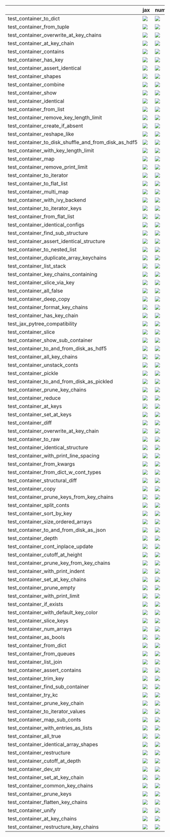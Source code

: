 |                                                      | jax                                                                                                                                                                                | numpy                                                                                                                                                                              | tensorflow                                                                                                                                                                         | torch                                                                                                                                                                              |
|:-----------------------------------------------------|:-----------------------------------------------------------------------------------------------------------------------------------------------------------------------------------|:-----------------------------------------------------------------------------------------------------------------------------------------------------------------------------------|:-----------------------------------------------------------------------------------------------------------------------------------------------------------------------------------|:-----------------------------------------------------------------------------------------------------------------------------------------------------------------------------------|
| test_container_to_dict                               | <a href="https://github.com/unifyai/ivy/actions/runs/3850159558/jobs/6559979287" rel="noopener noreferrer" target="_blank"><img src=https://img.shields.io/badge/-failure-red></a> | <a href="https://github.com/unifyai/ivy/actions/runs/3862122241/jobs/6583512706" rel="noopener noreferrer" target="_blank"><img src=https://img.shields.io/badge/-failure-red></a> | <a href="https://github.com/unifyai/ivy/actions/runs/3841397048/jobs/6541566259" rel="noopener noreferrer" target="_blank"><img src=https://img.shields.io/badge/-failure-red></a> | <a href="https://github.com/unifyai/ivy/actions/runs/3866860748/jobs/6591258470" rel="noopener noreferrer" target="_blank"><img src=https://img.shields.io/badge/-failure-red></a> |
| test_container_from_tuple                            | <a href="https://github.com/unifyai/ivy/actions/runs/3867322904/jobs/6592019053" rel="noopener noreferrer" target="_blank"><img src=https://img.shields.io/badge/-failure-red></a> | <a href="https://github.com/unifyai/ivy/actions/runs/3857953993/jobs/6575928385" rel="noopener noreferrer" target="_blank"><img src=https://img.shields.io/badge/-failure-red></a> | <a href="https://github.com/unifyai/ivy/actions/runs/3869469614/jobs/6595584023" rel="noopener noreferrer" target="_blank"><img src=https://img.shields.io/badge/-failure-red></a> | <a href="https://github.com/unifyai/ivy/actions/runs/3863598305/jobs/6585880749" rel="noopener noreferrer" target="_blank"><img src=https://img.shields.io/badge/-failure-red></a> |
| test_container_overwrite_at_key_chains               | <a href="https://github.com/unifyai/ivy/actions/runs/3867105633/jobs/6591674607" rel="noopener noreferrer" target="_blank"><img src=https://img.shields.io/badge/-failure-red></a> | <a href="https://github.com/unifyai/ivy/actions/runs/3820998689/jobs/6499729750" rel="noopener noreferrer" target="_blank"><img src=https://img.shields.io/badge/-failure-red></a> | <a href="https://github.com/unifyai/ivy/actions/runs/3854172975/jobs/6567877439" rel="noopener noreferrer" target="_blank"><img src=https://img.shields.io/badge/-failure-red></a> | <a href="https://github.com/unifyai/ivy/actions/runs/3861879866/jobs/6583107975" rel="noopener noreferrer" target="_blank"><img src=https://img.shields.io/badge/-failure-red></a> |
| test_container_at_key_chain                          | <a href="https://github.com/unifyai/ivy/actions/runs/3847180099/jobs/6553327199" rel="noopener noreferrer" target="_blank"><img src=https://img.shields.io/badge/-failure-red></a> | <a href="https://github.com/unifyai/ivy/actions/runs/3863390504/jobs/6585552223" rel="noopener noreferrer" target="_blank"><img src=https://img.shields.io/badge/-failure-red></a> | <a href="https://github.com/unifyai/ivy/actions/runs/3738429884/jobs/6531641652" rel="noopener noreferrer" target="_blank"><img src=https://img.shields.io/badge/-failure-red></a> | <a href="https://github.com/unifyai/ivy/actions/runs/3862545082/jobs/6584180124" rel="noopener noreferrer" target="_blank"><img src=https://img.shields.io/badge/-failure-red></a> |
| test_container_contains                              | <a href="https://github.com/unifyai/ivy/actions/runs/3869255905/jobs/6595236716" rel="noopener noreferrer" target="_blank"><img src=https://img.shields.io/badge/-failure-red></a> | <a href="https://github.com/unifyai/ivy/actions/runs/3861479408/jobs/6582478976" rel="noopener noreferrer" target="_blank"><img src=https://img.shields.io/badge/-failure-red></a> | <a href="https://github.com/unifyai/ivy/actions/runs/3869469614/jobs/6595584023" rel="noopener noreferrer" target="_blank"><img src=https://img.shields.io/badge/-failure-red></a> | <a href="https://github.com/unifyai/ivy/actions/runs/3865446773/jobs/6588952155" rel="noopener noreferrer" target="_blank"><img src=https://img.shields.io/badge/-failure-red></a> |
| test_container_has_key                               | <a href="https://github.com/unifyai/ivy/actions/runs/3853496544/jobs/6566531688" rel="noopener noreferrer" target="_blank"><img src=https://img.shields.io/badge/-failure-red></a> | <a href="https://github.com/unifyai/ivy/actions/runs/3859905453/jobs/6579853269" rel="noopener noreferrer" target="_blank"><img src=https://img.shields.io/badge/-failure-red></a> | <a href="https://github.com/unifyai/ivy/actions/runs/3864004355/jobs/6586538880" rel="noopener noreferrer" target="_blank"><img src=https://img.shields.io/badge/-failure-red></a> | <a href="https://github.com/unifyai/ivy/actions/runs/3864918268/jobs/6588069323" rel="noopener noreferrer" target="_blank"><img src=https://img.shields.io/badge/-failure-red></a> |
| test_container_assert_identical                      | <a href="https://github.com/unifyai/ivy/actions/runs/3868837107/jobs/6594550018" rel="noopener noreferrer" target="_blank"><img src=https://img.shields.io/badge/-failure-red></a> | <a href="https://github.com/unifyai/ivy/actions/runs/3845107921/jobs/6548864974" rel="noopener noreferrer" target="_blank"><img src=https://img.shields.io/badge/-failure-red></a> | <a href="https://github.com/unifyai/ivy/actions/runs/3868418545/jobs/6593842451" rel="noopener noreferrer" target="_blank"><img src=https://img.shields.io/badge/-failure-red></a> | <a href="https://github.com/unifyai/ivy/actions/runs/3858660206/jobs/6577425783" rel="noopener noreferrer" target="_blank"><img src=https://img.shields.io/badge/-failure-red></a> |
| test_container_shapes                                | <a href="https://github.com/unifyai/ivy/actions/runs/3864404459/jobs/6587161901" rel="noopener noreferrer" target="_blank"><img src=https://img.shields.io/badge/-failure-red></a> | <a href="https://github.com/unifyai/ivy/actions/runs/3854883674/jobs/6569345952" rel="noopener noreferrer" target="_blank"><img src=https://img.shields.io/badge/-failure-red></a> | <a href="https://github.com/unifyai/ivy/actions/runs/3866035095/jobs/6589898160" rel="noopener noreferrer" target="_blank"><img src=https://img.shields.io/badge/-failure-red></a> | <a href="https://github.com/unifyai/ivy/actions/runs/3866860748/jobs/6591258470" rel="noopener noreferrer" target="_blank"><img src=https://img.shields.io/badge/-failure-red></a> |
| test_container_combine                               | <a href="https://github.com/unifyai/ivy/actions/runs/3845107921/jobs/6548864974" rel="noopener noreferrer" target="_blank"><img src=https://img.shields.io/badge/-failure-red></a> | <a href="https://github.com/unifyai/ivy/actions/runs/3848991777/jobs/6557444348" rel="noopener noreferrer" target="_blank"><img src=https://img.shields.io/badge/-failure-red></a> | <a href="https://github.com/unifyai/ivy/actions/runs/3864004355/jobs/6586538880" rel="noopener noreferrer" target="_blank"><img src=https://img.shields.io/badge/-failure-red></a> | <a href="https://github.com/unifyai/ivy/actions/runs/3869047817/jobs/6594898515" rel="noopener noreferrer" target="_blank"><img src=https://img.shields.io/badge/-failure-red></a> |
| test_container_show                                  | <a href="https://github.com/unifyai/ivy/actions/runs/3853822550/jobs/6567175369" rel="noopener noreferrer" target="_blank"><img src=https://img.shields.io/badge/-failure-red></a> | <a href="https://github.com/unifyai/ivy/actions/runs/3820768879/jobs/6499315365" rel="noopener noreferrer" target="_blank"><img src=https://img.shields.io/badge/-failure-red></a> | <a href="https://github.com/unifyai/ivy/actions/runs/3865645115/jobs/6589263853" rel="noopener noreferrer" target="_blank"><img src=https://img.shields.io/badge/-failure-red></a> | <a href="https://github.com/unifyai/ivy/actions/runs/3853822550/jobs/6567175369" rel="noopener noreferrer" target="_blank"><img src=https://img.shields.io/badge/-failure-red></a> |
| test_container_identical                             | <a href="https://github.com/unifyai/ivy/actions/runs/3868627622/jobs/6594194334" rel="noopener noreferrer" target="_blank"><img src=https://img.shields.io/badge/-failure-red></a> | <a href="https://github.com/unifyai/ivy/actions/runs/3862754610/jobs/6584516844" rel="noopener noreferrer" target="_blank"><img src=https://img.shields.io/badge/-failure-red></a> | <a href="https://github.com/unifyai/ivy/actions/runs/3845930163/jobs/6550649794" rel="noopener noreferrer" target="_blank"><img src=https://img.shields.io/badge/-failure-red></a> | <a href="https://github.com/unifyai/ivy/actions/runs/3867322904/jobs/6592019053" rel="noopener noreferrer" target="_blank"><img src=https://img.shields.io/badge/-failure-red></a> |
| test_container_from_list                             | <a href="https://github.com/unifyai/ivy/actions/runs/3858313049/jobs/6576691039" rel="noopener noreferrer" target="_blank"><img src=https://img.shields.io/badge/-failure-red></a> | <a href="https://github.com/unifyai/ivy/actions/runs/3862339500/jobs/6583847450" rel="noopener noreferrer" target="_blank"><img src=https://img.shields.io/badge/-failure-red></a> | <a href="https://github.com/unifyai/ivy/actions/runs/3865446773/jobs/6588952155" rel="noopener noreferrer" target="_blank"><img src=https://img.shields.io/badge/-failure-red></a> | <a href="https://github.com/unifyai/ivy/actions/runs/3863176193/jobs/6585200128" rel="noopener noreferrer" target="_blank"><img src=https://img.shields.io/badge/-failure-red></a> |
| test_container_remove_key_length_limit               | <a href="https://github.com/unifyai/ivy/actions/runs/3869469614/jobs/6595584023" rel="noopener noreferrer" target="_blank"><img src=https://img.shields.io/badge/-failure-red></a> | <a href="https://github.com/unifyai/ivy/actions/runs/3865845421/jobs/6589592684" rel="noopener noreferrer" target="_blank"><img src=https://img.shields.io/badge/-failure-red></a> | <a href="https://github.com/unifyai/ivy/actions/runs/3866035095/jobs/6589898160" rel="noopener noreferrer" target="_blank"><img src=https://img.shields.io/badge/-failure-red></a> | <a href="https://github.com/unifyai/ivy/actions/runs/3866035095/jobs/6589898160" rel="noopener noreferrer" target="_blank"><img src=https://img.shields.io/badge/-failure-red></a> |
| test_container_create_if_absent                      | <a href="https://github.com/unifyai/ivy/actions/runs/3815634603/jobs/6490751258" rel="noopener noreferrer" target="_blank"><img src=https://img.shields.io/badge/-failure-red></a> | <a href="https://github.com/unifyai/ivy/actions/runs/3868418545/jobs/6593842451" rel="noopener noreferrer" target="_blank"><img src=https://img.shields.io/badge/-failure-red></a> | <a href="https://github.com/unifyai/ivy/actions/runs/3864918268/jobs/6588069323" rel="noopener noreferrer" target="_blank"><img src=https://img.shields.io/badge/-failure-red></a> | <a href="https://github.com/unifyai/ivy/actions/runs/3861479408/jobs/6582478976" rel="noopener noreferrer" target="_blank"><img src=https://img.shields.io/badge/-failure-red></a> |
| test_container_reshape_like                          | <a href="https://github.com/unifyai/ivy/actions/runs/3864004355/jobs/6586538880" rel="noopener noreferrer" target="_blank"><img src=https://img.shields.io/badge/-failure-red></a> | <a href="https://github.com/unifyai/ivy/actions/runs/3866860748/jobs/6591258470" rel="noopener noreferrer" target="_blank"><img src=https://img.shields.io/badge/-failure-red></a> | <a href="https://github.com/unifyai/ivy/actions/runs/3853496544/jobs/6566531688" rel="noopener noreferrer" target="_blank"><img src=https://img.shields.io/badge/-failure-red></a> | <a href="https://github.com/unifyai/ivy/actions/runs/3836056047/jobs/6529829084" rel="noopener noreferrer" target="_blank"><img src=https://img.shields.io/badge/-failure-red></a> |
| test_container_to_disk_shuffle_and_from_disk_as_hdf5 | <a href="https://github.com/unifyai/ivy/actions/runs/3868418545/jobs/6593842451" rel="noopener noreferrer" target="_blank"><img src=https://img.shields.io/badge/-failure-red></a> | <a href="https://github.com/unifyai/ivy/actions/runs/3854172975/jobs/6567877439" rel="noopener noreferrer" target="_blank"><img src=https://img.shields.io/badge/-failure-red></a> | <a href="https://github.com/unifyai/ivy/actions/runs/3863176193/jobs/6585200128" rel="noopener noreferrer" target="_blank"><img src=https://img.shields.io/badge/-failure-red></a> | <a href="https://github.com/unifyai/ivy/actions/runs/3864004355/jobs/6586538880" rel="noopener noreferrer" target="_blank"><img src=https://img.shields.io/badge/-failure-red></a> |
| test_container_with_key_length_limit                 | <a href="https://github.com/unifyai/ivy/actions/runs/3860679813/jobs/6581159560" rel="noopener noreferrer" target="_blank"><img src=https://img.shields.io/badge/-failure-red></a> | <a href="https://github.com/unifyai/ivy/actions/runs/3866235957/jobs/6590226775" rel="noopener noreferrer" target="_blank"><img src=https://img.shields.io/badge/-failure-red></a> | <a href="https://github.com/unifyai/ivy/actions/runs/3864918268/jobs/6588069323" rel="noopener noreferrer" target="_blank"><img src=https://img.shields.io/badge/-failure-red></a> | <a href="https://github.com/unifyai/ivy/actions/runs/3864404459/jobs/6587161901" rel="noopener noreferrer" target="_blank"><img src=https://img.shields.io/badge/-failure-red></a> |
| test_container_map                                   | <a href="https://github.com/unifyai/ivy/actions/runs/3866860748/jobs/6591258470" rel="noopener noreferrer" target="_blank"><img src=https://img.shields.io/badge/-failure-red></a> | <a href="https://github.com/unifyai/ivy/actions/runs/3868837107/jobs/6594550018" rel="noopener noreferrer" target="_blank"><img src=https://img.shields.io/badge/-failure-red></a> | <a href="https://github.com/unifyai/ivy/actions/runs/3867105633/jobs/6591674607" rel="noopener noreferrer" target="_blank"><img src=https://img.shields.io/badge/-failure-red></a> | <a href="https://github.com/unifyai/ivy/actions/runs/3867762472/jobs/6592756930" rel="noopener noreferrer" target="_blank"><img src=https://img.shields.io/badge/-failure-red></a> |
| test_container_remove_print_limit                    | <a href="https://github.com/unifyai/ivy/actions/runs/3848582602/jobs/6556560353" rel="noopener noreferrer" target="_blank"><img src=https://img.shields.io/badge/-failure-red></a> | <a href="https://github.com/unifyai/ivy/actions/runs/3854540319/jobs/6568639492" rel="noopener noreferrer" target="_blank"><img src=https://img.shields.io/badge/-failure-red></a> | <a href="https://github.com/unifyai/ivy/actions/runs/3865645115/jobs/6589263853" rel="noopener noreferrer" target="_blank"><img src=https://img.shields.io/badge/-failure-red></a> | <a href="https://github.com/unifyai/ivy/actions/runs/3861079026/jobs/6581827044" rel="noopener noreferrer" target="_blank"><img src=https://img.shields.io/badge/-failure-red></a> |
| test_container_to_iterator                           | <a href="https://github.com/unifyai/ivy/actions/runs/3867542629/jobs/6592388236" rel="noopener noreferrer" target="_blank"><img src=https://img.shields.io/badge/-failure-red></a> | <a href="https://github.com/unifyai/ivy/actions/runs/3867542629/jobs/6592388236" rel="noopener noreferrer" target="_blank"><img src=https://img.shields.io/badge/-failure-red></a> | <a href="https://github.com/unifyai/ivy/actions/runs/3868197618/jobs/6593479350" rel="noopener noreferrer" target="_blank"><img src=https://img.shields.io/badge/-failure-red></a> | <a href="https://github.com/unifyai/ivy/actions/runs/3863390504/jobs/6585552223" rel="noopener noreferrer" target="_blank"><img src=https://img.shields.io/badge/-failure-red></a> |
| test_container_to_flat_list                          | <a href="https://github.com/unifyai/ivy/actions/runs/3868627622/jobs/6594194334" rel="noopener noreferrer" target="_blank"><img src=https://img.shields.io/badge/-failure-red></a> | <a href="https://github.com/unifyai/ivy/actions/runs/3866035095/jobs/6589898160" rel="noopener noreferrer" target="_blank"><img src=https://img.shields.io/badge/-failure-red></a> | <a href="https://github.com/unifyai/ivy/actions/runs/3862339500/jobs/6583847450" rel="noopener noreferrer" target="_blank"><img src=https://img.shields.io/badge/-failure-red></a> | <a href="https://github.com/unifyai/ivy/actions/runs/3867322904/jobs/6592019053" rel="noopener noreferrer" target="_blank"><img src=https://img.shields.io/badge/-failure-red></a> |
| test_container_multi_map                             | <a href="https://github.com/unifyai/ivy/actions/runs/3859905453/jobs/6579853269" rel="noopener noreferrer" target="_blank"><img src=https://img.shields.io/badge/-failure-red></a> | <a href="https://github.com/unifyai/ivy/actions/runs/3856418846/jobs/6572596997" rel="noopener noreferrer" target="_blank"><img src=https://img.shields.io/badge/-failure-red></a> | <a href="https://github.com/unifyai/ivy/actions/runs/3868418545/jobs/6593842451" rel="noopener noreferrer" target="_blank"><img src=https://img.shields.io/badge/-failure-red></a> | <a href="https://github.com/unifyai/ivy/actions/runs/3862754610/jobs/6584516844" rel="noopener noreferrer" target="_blank"><img src=https://img.shields.io/badge/-failure-red></a> |
| test_container_with_ivy_backend                      | <a href="https://github.com/unifyai/ivy/actions/runs/3860886234/jobs/6581506361" rel="noopener noreferrer" target="_blank"><img src=https://img.shields.io/badge/-failure-red></a> | <a href="https://github.com/unifyai/ivy/actions/runs/3866656421/jobs/6590931620" rel="noopener noreferrer" target="_blank"><img src=https://img.shields.io/badge/-failure-red></a> | <a href="https://github.com/unifyai/ivy/actions/runs/3834958404/jobs/6527801776" rel="noopener noreferrer" target="_blank"><img src=https://img.shields.io/badge/-failure-red></a> | <a href="https://github.com/unifyai/ivy/actions/runs/3853822550/jobs/6567175369" rel="noopener noreferrer" target="_blank"><img src=https://img.shields.io/badge/-failure-red></a> |
| test_container_to_iterator_keys                      | <a href="https://github.com/unifyai/ivy/actions/runs/3862754610/jobs/6584516844" rel="noopener noreferrer" target="_blank"><img src=https://img.shields.io/badge/-failure-red></a> | <a href="https://github.com/unifyai/ivy/actions/runs/3863598305/jobs/6585880749" rel="noopener noreferrer" target="_blank"><img src=https://img.shields.io/badge/-failure-red></a> | <a href="https://github.com/unifyai/ivy/actions/runs/3816890069/jobs/6492805013" rel="noopener noreferrer" target="_blank"><img src=https://img.shields.io/badge/-failure-red></a> | <a href="https://github.com/unifyai/ivy/actions/runs/3868197618/jobs/6593479350" rel="noopener noreferrer" target="_blank"><img src=https://img.shields.io/badge/-failure-red></a> |
| test_container_from_flat_list                        | <a href="https://github.com/unifyai/ivy/actions/runs/3849406037/jobs/6558360397" rel="noopener noreferrer" target="_blank"><img src=https://img.shields.io/badge/-failure-red></a> | <a href="https://github.com/unifyai/ivy/actions/runs/3850891122/jobs/6561527423" rel="noopener noreferrer" target="_blank"><img src=https://img.shields.io/badge/-failure-red></a> | <a href="https://github.com/unifyai/ivy/actions/runs/3867322904/jobs/6592019053" rel="noopener noreferrer" target="_blank"><img src=https://img.shields.io/badge/-failure-red></a> | <a href="https://github.com/unifyai/ivy/actions/runs/3860476519/jobs/6580833590" rel="noopener noreferrer" target="_blank"><img src=https://img.shields.io/badge/-failure-red></a> |
| test_container_identical_configs                     | <a href="https://github.com/unifyai/ivy/actions/runs/3834191909/jobs/6526354978" rel="noopener noreferrer" target="_blank"><img src=https://img.shields.io/badge/-failure-red></a> | <a href="https://github.com/unifyai/ivy/actions/runs/3869047817/jobs/6594898515" rel="noopener noreferrer" target="_blank"><img src=https://img.shields.io/badge/-failure-red></a> | <a href="https://github.com/unifyai/ivy/actions/runs/3825482998/jobs/6508506543" rel="noopener noreferrer" target="_blank"><img src=https://img.shields.io/badge/-failure-red></a> | <a href="https://github.com/unifyai/ivy/actions/runs/3847180099/jobs/6553327199" rel="noopener noreferrer" target="_blank"><img src=https://img.shields.io/badge/-failure-red></a> |
| test_container_find_sub_structure                    | <a href="https://github.com/unifyai/ivy/actions/runs/3863598305/jobs/6585880749" rel="noopener noreferrer" target="_blank"><img src=https://img.shields.io/badge/-failure-red></a> | <a href="https://github.com/unifyai/ivy/actions/runs/3830334538/jobs/6518064460" rel="noopener noreferrer" target="_blank"><img src=https://img.shields.io/badge/-failure-red></a> | <a href="https://github.com/unifyai/ivy/actions/runs/3861681654/jobs/6582798905" rel="noopener noreferrer" target="_blank"><img src=https://img.shields.io/badge/-failure-red></a> | <a href="https://github.com/unifyai/ivy/actions/runs/3826261250/jobs/6509911358" rel="noopener noreferrer" target="_blank"><img src=https://img.shields.io/badge/-failure-red></a> |
| test_container_assert_identical_structure            | <a href="https://github.com/unifyai/ivy/actions/runs/3865446773/jobs/6588952155" rel="noopener noreferrer" target="_blank"><img src=https://img.shields.io/badge/-failure-red></a> | <a href="https://github.com/unifyai/ivy/actions/runs/3853822550/jobs/6567175369" rel="noopener noreferrer" target="_blank"><img src=https://img.shields.io/badge/-failure-red></a> | <a href="https://github.com/unifyai/ivy/actions/runs/3866444461/jobs/6590571865" rel="noopener noreferrer" target="_blank"><img src=https://img.shields.io/badge/-failure-red></a> | <a href="https://github.com/unifyai/ivy/actions/runs/3866035095/jobs/6589898160" rel="noopener noreferrer" target="_blank"><img src=https://img.shields.io/badge/-failure-red></a> |
| test_container_to_nested_list                        | <a href="https://github.com/unifyai/ivy/actions/runs/3868418545/jobs/6593842451" rel="noopener noreferrer" target="_blank"><img src=https://img.shields.io/badge/-failure-red></a> | <a href="https://github.com/unifyai/ivy/actions/runs/3846791729/jobs/6552496934" rel="noopener noreferrer" target="_blank"><img src=https://img.shields.io/badge/-failure-red></a> | <a href="https://github.com/unifyai/ivy/actions/runs/3858313049/jobs/6576691039" rel="noopener noreferrer" target="_blank"><img src=https://img.shields.io/badge/-failure-red></a> | <a href="https://github.com/unifyai/ivy/actions/runs/3861681654/jobs/6582798905" rel="noopener noreferrer" target="_blank"><img src=https://img.shields.io/badge/-failure-red></a> |
| test_container_duplicate_array_keychains             | <a href="https://github.com/unifyai/ivy/actions/runs/3868627622/jobs/6594194334" rel="noopener noreferrer" target="_blank"><img src=https://img.shields.io/badge/-failure-red></a> | <a href="https://github.com/unifyai/ivy/actions/runs/3858660206/jobs/6577425783" rel="noopener noreferrer" target="_blank"><img src=https://img.shields.io/badge/-failure-red></a> | <a href="https://github.com/unifyai/ivy/actions/runs/3867542629/jobs/6592388236" rel="noopener noreferrer" target="_blank"><img src=https://img.shields.io/badge/-failure-red></a> | <a href="https://github.com/unifyai/ivy/actions/runs/3848991777/jobs/6557444348" rel="noopener noreferrer" target="_blank"><img src=https://img.shields.io/badge/-failure-red></a> |
| test_container_list_stack                            | <a href="https://github.com/unifyai/ivy/actions/runs/3866444461/jobs/6590571865" rel="noopener noreferrer" target="_blank"><img src=https://img.shields.io/badge/-failure-red></a> | <a href="https://github.com/unifyai/ivy/actions/runs/3864918268/jobs/6588069323" rel="noopener noreferrer" target="_blank"><img src=https://img.shields.io/badge/-failure-red></a> | <a href="https://github.com/unifyai/ivy/actions/runs/3866035095/jobs/6589898160" rel="noopener noreferrer" target="_blank"><img src=https://img.shields.io/badge/-failure-red></a> | <a href="https://github.com/unifyai/ivy/actions/runs/3865252481/jobs/6588626041" rel="noopener noreferrer" target="_blank"><img src=https://img.shields.io/badge/-failure-red></a> |
| test_container_key_chains_containing                 | <a href="https://github.com/unifyai/ivy/actions/runs/3858660206/jobs/6577425783" rel="noopener noreferrer" target="_blank"><img src=https://img.shields.io/badge/-failure-red></a> | <a href="https://github.com/unifyai/ivy/actions/runs/3810806949/jobs/6483100830" rel="noopener noreferrer" target="_blank"><img src=https://img.shields.io/badge/-failure-red></a> | <a href="https://github.com/unifyai/ivy/actions/runs/3847620144/jobs/6554304076" rel="noopener noreferrer" target="_blank"><img src=https://img.shields.io/badge/-failure-red></a> | <a href="https://github.com/unifyai/ivy/actions/runs/3845498969/jobs/6549711160" rel="noopener noreferrer" target="_blank"><img src=https://img.shields.io/badge/-failure-red></a> |
| test_container_slice_via_key                         | <a href="https://github.com/unifyai/ivy/actions/runs/3869047817/jobs/6594898515" rel="noopener noreferrer" target="_blank"><img src=https://img.shields.io/badge/-failure-red></a> | <a href="https://github.com/unifyai/ivy/actions/runs/3866444461/jobs/6590571865" rel="noopener noreferrer" target="_blank"><img src=https://img.shields.io/badge/-failure-red></a> | <a href="https://github.com/unifyai/ivy/actions/runs/3829910721/jobs/6517120137" rel="noopener noreferrer" target="_blank"><img src=https://img.shields.io/badge/-failure-red></a> | <a href="https://github.com/unifyai/ivy/actions/runs/3862970286/jobs/6584869878" rel="noopener noreferrer" target="_blank"><img src=https://img.shields.io/badge/-failure-red></a> |
| test_container_all_false                             | <a href="https://github.com/unifyai/ivy/actions/runs/3865446773/jobs/6588952155" rel="noopener noreferrer" target="_blank"><img src=https://img.shields.io/badge/-failure-red></a> | <a href="https://github.com/unifyai/ivy/actions/runs/3843626775/jobs/6546041689" rel="noopener noreferrer" target="_blank"><img src=https://img.shields.io/badge/-failure-red></a> | <a href="https://github.com/unifyai/ivy/actions/runs/3762738311/jobs/6531643289" rel="noopener noreferrer" target="_blank"><img src=https://img.shields.io/badge/-failure-red></a> | <a href="https://github.com/unifyai/ivy/actions/runs/3862545082/jobs/6584180124" rel="noopener noreferrer" target="_blank"><img src=https://img.shields.io/badge/-failure-red></a> |
| test_container_deep_copy                             | <a href="https://github.com/unifyai/ivy/actions/runs/3854172975/jobs/6567877439" rel="noopener noreferrer" target="_blank"><img src=https://img.shields.io/badge/-failure-red></a> | <a href="https://github.com/unifyai/ivy/actions/runs/3869255905/jobs/6595236716" rel="noopener noreferrer" target="_blank"><img src=https://img.shields.io/badge/-failure-red></a> | <a href="https://github.com/unifyai/ivy/actions/runs/3852918088/jobs/6565440411" rel="noopener noreferrer" target="_blank"><img src=https://img.shields.io/badge/-failure-red></a> | <a href="https://github.com/unifyai/ivy/actions/runs/3857204862/jobs/6574328871" rel="noopener noreferrer" target="_blank"><img src=https://img.shields.io/badge/-failure-red></a> |
| test_container_format_key_chains                     | <a href="https://github.com/unifyai/ivy/actions/runs/3841012498/jobs/6540741723" rel="noopener noreferrer" target="_blank"><img src=https://img.shields.io/badge/-failure-red></a> | <a href="https://github.com/unifyai/ivy/actions/runs/3857953993/jobs/6575928385" rel="noopener noreferrer" target="_blank"><img src=https://img.shields.io/badge/-failure-red></a> | <a href="https://github.com/unifyai/ivy/actions/runs/3867542629/jobs/6592388236" rel="noopener noreferrer" target="_blank"><img src=https://img.shields.io/badge/-failure-red></a> | <a href="https://github.com/unifyai/ivy/actions/runs/3854883674/jobs/6569345952" rel="noopener noreferrer" target="_blank"><img src=https://img.shields.io/badge/-failure-red></a> |
| test_container_has_key_chain                         | <a href="https://github.com/unifyai/ivy/actions/runs/3863390504/jobs/6585552223" rel="noopener noreferrer" target="_blank"><img src=https://img.shields.io/badge/-failure-red></a> | <a href="https://github.com/unifyai/ivy/actions/runs/3863176193/jobs/6585200128" rel="noopener noreferrer" target="_blank"><img src=https://img.shields.io/badge/-failure-red></a> | <a href="https://github.com/unifyai/ivy/actions/runs/3824205265/jobs/6506138353" rel="noopener noreferrer" target="_blank"><img src=https://img.shields.io/badge/-failure-red></a> | <a href="https://github.com/unifyai/ivy/actions/runs/3867542629/jobs/6592388236" rel="noopener noreferrer" target="_blank"><img src=https://img.shields.io/badge/-failure-red></a> |
| test_jax_pytree_compatibility                        | <a href="https://github.com/unifyai/ivy/actions/runs/3816021318/jobs/6491388150" rel="noopener noreferrer" target="_blank"><img src=https://img.shields.io/badge/-failure-red></a> | <a href="https://github.com/unifyai/ivy/actions/runs/3868627622/jobs/6594194334" rel="noopener noreferrer" target="_blank"><img src=https://img.shields.io/badge/-failure-red></a> | <a href="https://github.com/unifyai/ivy/actions/runs/3844152731/jobs/6547013710" rel="noopener noreferrer" target="_blank"><img src=https://img.shields.io/badge/-failure-red></a> | <a href="https://github.com/unifyai/ivy/actions/runs/3864404459/jobs/6587161901" rel="noopener noreferrer" target="_blank"><img src=https://img.shields.io/badge/-failure-red></a> |
| test_container_slice                                 | <a href="https://github.com/unifyai/ivy/actions/runs/3832046732/jobs/6521898311" rel="noopener noreferrer" target="_blank"><img src=https://img.shields.io/badge/-failure-red></a> | <a href="https://github.com/unifyai/ivy/actions/runs/3852155668/jobs/6564037248" rel="noopener noreferrer" target="_blank"><img src=https://img.shields.io/badge/-failure-red></a> | <a href="https://github.com/unifyai/ivy/actions/runs/3864918268/jobs/6588069323" rel="noopener noreferrer" target="_blank"><img src=https://img.shields.io/badge/-failure-red></a> | <a href="https://github.com/unifyai/ivy/actions/runs/3845498969/jobs/6549711160" rel="noopener noreferrer" target="_blank"><img src=https://img.shields.io/badge/-failure-red></a> |
| test_container_show_sub_container                    | <a href="https://github.com/unifyai/ivy/actions/runs/3859623174/jobs/6579328589" rel="noopener noreferrer" target="_blank"><img src=https://img.shields.io/badge/-failure-red></a> | <a href="https://github.com/unifyai/ivy/actions/runs/3863800993/jobs/6586209091" rel="noopener noreferrer" target="_blank"><img src=https://img.shields.io/badge/-failure-red></a> | <a href="https://github.com/unifyai/ivy/actions/runs/3844747596/jobs/6548138804" rel="noopener noreferrer" target="_blank"><img src=https://img.shields.io/badge/-failure-red></a> | <a href="https://github.com/unifyai/ivy/actions/runs/3838453053/jobs/6534925904" rel="noopener noreferrer" target="_blank"><img src=https://img.shields.io/badge/-failure-red></a> |
| test_container_to_and_from_disk_as_hdf5              | <a href="https://github.com/unifyai/ivy/actions/runs/3855619085/jobs/6570861125" rel="noopener noreferrer" target="_blank"><img src=https://img.shields.io/badge/-failure-red></a> | <a href="https://github.com/unifyai/ivy/actions/runs/3866235957/jobs/6590226775" rel="noopener noreferrer" target="_blank"><img src=https://img.shields.io/badge/-failure-red></a> | <a href="https://github.com/unifyai/ivy/actions/runs/3863598305/jobs/6585880749" rel="noopener noreferrer" target="_blank"><img src=https://img.shields.io/badge/-failure-red></a> | <a href="https://github.com/unifyai/ivy/actions/runs/3860886234/jobs/6581506361" rel="noopener noreferrer" target="_blank"><img src=https://img.shields.io/badge/-failure-red></a> |
| test_container_all_key_chains                        | <a href="https://github.com/unifyai/ivy/actions/runs/3867542629/jobs/6592388236" rel="noopener noreferrer" target="_blank"><img src=https://img.shields.io/badge/-failure-red></a> | <a href="https://github.com/unifyai/ivy/actions/runs/3864662183/jobs/6587619450" rel="noopener noreferrer" target="_blank"><img src=https://img.shields.io/badge/-failure-red></a> | <a href="https://github.com/unifyai/ivy/actions/runs/3865252481/jobs/6588626041" rel="noopener noreferrer" target="_blank"><img src=https://img.shields.io/badge/-failure-red></a> | <a href="https://github.com/unifyai/ivy/actions/runs/3868627622/jobs/6594194334" rel="noopener noreferrer" target="_blank"><img src=https://img.shields.io/badge/-failure-red></a> |
| test_container_unstack_conts                         | <a href="https://github.com/unifyai/ivy/actions/runs/3865252481/jobs/6588626041" rel="noopener noreferrer" target="_blank"><img src=https://img.shields.io/badge/-failure-red></a> | <a href="https://github.com/unifyai/ivy/actions/runs/3861879866/jobs/6583107975" rel="noopener noreferrer" target="_blank"><img src=https://img.shields.io/badge/-failure-red></a> | <a href="https://github.com/unifyai/ivy/actions/runs/3867762472/jobs/6592756930" rel="noopener noreferrer" target="_blank"><img src=https://img.shields.io/badge/-failure-red></a> | <a href="https://github.com/unifyai/ivy/actions/runs/3854883674/jobs/6569345952" rel="noopener noreferrer" target="_blank"><img src=https://img.shields.io/badge/-failure-red></a> |
| test_container_pickle                                | <a href="https://github.com/unifyai/ivy/actions/runs/3868418545/jobs/6593842451" rel="noopener noreferrer" target="_blank"><img src=https://img.shields.io/badge/-failure-red></a> | <a href="https://github.com/unifyai/ivy/actions/runs/3865645115/jobs/6589263853" rel="noopener noreferrer" target="_blank"><img src=https://img.shields.io/badge/-failure-red></a> | <a href="https://github.com/unifyai/ivy/actions/runs/3864918268/jobs/6588069323" rel="noopener noreferrer" target="_blank"><img src=https://img.shields.io/badge/-failure-red></a> | <a href="https://github.com/unifyai/ivy/actions/runs/3845498969/jobs/6549711160" rel="noopener noreferrer" target="_blank"><img src=https://img.shields.io/badge/-failure-red></a> |
| test_container_to_and_from_disk_as_pickled           | <a href="https://github.com/unifyai/ivy/actions/runs/3852387298/jobs/6564478524" rel="noopener noreferrer" target="_blank"><img src=https://img.shields.io/badge/-failure-red></a> | <a href="https://github.com/unifyai/ivy/actions/runs/3859295057/jobs/6578684306" rel="noopener noreferrer" target="_blank"><img src=https://img.shields.io/badge/-failure-red></a> | <a href="https://github.com/unifyai/ivy/actions/runs/3858313049/jobs/6576691039" rel="noopener noreferrer" target="_blank"><img src=https://img.shields.io/badge/-failure-red></a> | <a href="https://github.com/unifyai/ivy/actions/runs/3860271547/jobs/6580486827" rel="noopener noreferrer" target="_blank"><img src=https://img.shields.io/badge/-failure-red></a> |
| test_container_prune_key_chains                      | <a href="https://github.com/unifyai/ivy/actions/runs/3847620144/jobs/6554304076" rel="noopener noreferrer" target="_blank"><img src=https://img.shields.io/badge/-failure-red></a> | <a href="https://github.com/unifyai/ivy/actions/runs/3854172975/jobs/6567877439" rel="noopener noreferrer" target="_blank"><img src=https://img.shields.io/badge/-failure-red></a> | <a href="https://github.com/unifyai/ivy/actions/runs/3862339500/jobs/6583847450" rel="noopener noreferrer" target="_blank"><img src=https://img.shields.io/badge/-failure-red></a> | <a href="https://github.com/unifyai/ivy/actions/runs/3830334538/jobs/6518064460" rel="noopener noreferrer" target="_blank"><img src=https://img.shields.io/badge/-failure-red></a> |
| test_container_reduce                                | <a href="https://github.com/unifyai/ivy/actions/runs/3850159558/jobs/6559979287" rel="noopener noreferrer" target="_blank"><img src=https://img.shields.io/badge/-failure-red></a> | <a href="https://github.com/unifyai/ivy/actions/runs/3864404459/jobs/6587161901" rel="noopener noreferrer" target="_blank"><img src=https://img.shields.io/badge/-failure-red></a> | <a href="https://github.com/unifyai/ivy/actions/runs/3860271547/jobs/6580486827" rel="noopener noreferrer" target="_blank"><img src=https://img.shields.io/badge/-failure-red></a> | <a href="https://github.com/unifyai/ivy/actions/runs/3866235957/jobs/6590226775" rel="noopener noreferrer" target="_blank"><img src=https://img.shields.io/badge/-failure-red></a> |
| test_container_at_keys                               | <a href="https://github.com/unifyai/ivy/actions/runs/3840642014/jobs/6539938466" rel="noopener noreferrer" target="_blank"><img src=https://img.shields.io/badge/-failure-red></a> | <a href="https://github.com/unifyai/ivy/actions/runs/3867105633/jobs/6591674607" rel="noopener noreferrer" target="_blank"><img src=https://img.shields.io/badge/-failure-red></a> | <a href="https://github.com/unifyai/ivy/actions/runs/3868197618/jobs/6593479350" rel="noopener noreferrer" target="_blank"><img src=https://img.shields.io/badge/-failure-red></a> | <a href="https://github.com/unifyai/ivy/actions/runs/3868837107/jobs/6594550018" rel="noopener noreferrer" target="_blank"><img src=https://img.shields.io/badge/-failure-red></a> |
| test_container_set_at_keys                           | <a href="https://github.com/unifyai/ivy/actions/runs/3864004355/jobs/6586538880" rel="noopener noreferrer" target="_blank"><img src=https://img.shields.io/badge/-failure-red></a> | <a href="https://github.com/unifyai/ivy/actions/runs/3868418545/jobs/6593842451" rel="noopener noreferrer" target="_blank"><img src=https://img.shields.io/badge/-failure-red></a> | <a href="https://github.com/unifyai/ivy/actions/runs/3864004355/jobs/6586538880" rel="noopener noreferrer" target="_blank"><img src=https://img.shields.io/badge/-failure-red></a> | <a href="https://github.com/unifyai/ivy/actions/runs/3824485008/jobs/6506669750" rel="noopener noreferrer" target="_blank"><img src=https://img.shields.io/badge/-failure-red></a> |
| test_container_diff                                  | <a href="https://github.com/unifyai/ivy/actions/runs/3861079026/jobs/6581827044" rel="noopener noreferrer" target="_blank"><img src=https://img.shields.io/badge/-failure-red></a> | <a href="https://github.com/unifyai/ivy/actions/runs/3869047817/jobs/6594898515" rel="noopener noreferrer" target="_blank"><img src=https://img.shields.io/badge/-failure-red></a> | <a href="https://github.com/unifyai/ivy/actions/runs/3861276588/jobs/6582153978" rel="noopener noreferrer" target="_blank"><img src=https://img.shields.io/badge/-failure-red></a> | <a href="https://github.com/unifyai/ivy/actions/runs/3863390504/jobs/6585552223" rel="noopener noreferrer" target="_blank"><img src=https://img.shields.io/badge/-failure-red></a> |
| test_container_overwrite_at_key_chain                | <a href="https://github.com/unifyai/ivy/actions/runs/3861681654/jobs/6582798905" rel="noopener noreferrer" target="_blank"><img src=https://img.shields.io/badge/-failure-red></a> | <a href="https://github.com/unifyai/ivy/actions/runs/3860271547/jobs/6580486827" rel="noopener noreferrer" target="_blank"><img src=https://img.shields.io/badge/-failure-red></a> | <a href="https://github.com/unifyai/ivy/actions/runs/3812141350/jobs/6485199331" rel="noopener noreferrer" target="_blank"><img src=https://img.shields.io/badge/-failure-red></a> | <a href="https://github.com/unifyai/ivy/actions/runs/3863390504/jobs/6585552223" rel="noopener noreferrer" target="_blank"><img src=https://img.shields.io/badge/-failure-red></a> |
| test_container_to_raw                                | <a href="https://github.com/unifyai/ivy/actions/runs/3863390504/jobs/6585552223" rel="noopener noreferrer" target="_blank"><img src=https://img.shields.io/badge/-failure-red></a> | <a href="https://github.com/unifyai/ivy/actions/runs/3862754610/jobs/6584516844" rel="noopener noreferrer" target="_blank"><img src=https://img.shields.io/badge/-failure-red></a> | <a href="https://github.com/unifyai/ivy/actions/runs/3820529090/jobs/6498894933" rel="noopener noreferrer" target="_blank"><img src=https://img.shields.io/badge/-failure-red></a> | <a href="https://github.com/unifyai/ivy/actions/runs/3845107921/jobs/6548864974" rel="noopener noreferrer" target="_blank"><img src=https://img.shields.io/badge/-failure-red></a> |
| test_container_identical_structure                   | <a href="https://github.com/unifyai/ivy/actions/runs/3861079026/jobs/6581827044" rel="noopener noreferrer" target="_blank"><img src=https://img.shields.io/badge/-failure-red></a> | <a href="https://github.com/unifyai/ivy/actions/runs/3856418846/jobs/6572596997" rel="noopener noreferrer" target="_blank"><img src=https://img.shields.io/badge/-failure-red></a> | <a href="https://github.com/unifyai/ivy/actions/runs/3865845421/jobs/6589592684" rel="noopener noreferrer" target="_blank"><img src=https://img.shields.io/badge/-failure-red></a> | <a href="https://github.com/unifyai/ivy/actions/runs/3861681654/jobs/6582798905" rel="noopener noreferrer" target="_blank"><img src=https://img.shields.io/badge/-failure-red></a> |
| test_container_with_print_line_spacing               | <a href="https://github.com/unifyai/ivy/actions/runs/3853496544/jobs/6566531688" rel="noopener noreferrer" target="_blank"><img src=https://img.shields.io/badge/-failure-red></a> | <a href="https://github.com/unifyai/ivy/actions/runs/3827388391/jobs/6511933667" rel="noopener noreferrer" target="_blank"><img src=https://img.shields.io/badge/-failure-red></a> | <a href="https://github.com/unifyai/ivy/actions/runs/3866860748/jobs/6591258470" rel="noopener noreferrer" target="_blank"><img src=https://img.shields.io/badge/-failure-red></a> | <a href="https://github.com/unifyai/ivy/actions/runs/3839373431/jobs/6537047991" rel="noopener noreferrer" target="_blank"><img src=https://img.shields.io/badge/-failure-red></a> |
| test_container_from_kwargs                           | <a href="https://github.com/unifyai/ivy/actions/runs/3842842598/jobs/6544548115" rel="noopener noreferrer" target="_blank"><img src=https://img.shields.io/badge/-failure-red></a> | <a href="https://github.com/unifyai/ivy/actions/runs/3859623174/jobs/6579328589" rel="noopener noreferrer" target="_blank"><img src=https://img.shields.io/badge/-failure-red></a> | <a href="https://github.com/unifyai/ivy/actions/runs/3864404459/jobs/6587161901" rel="noopener noreferrer" target="_blank"><img src=https://img.shields.io/badge/-failure-red></a> | <a href="https://github.com/unifyai/ivy/actions/runs/3866656421/jobs/6590931620" rel="noopener noreferrer" target="_blank"><img src=https://img.shields.io/badge/-failure-red></a> |
| test_container_from_dict_w_cont_types                | <a href="https://github.com/unifyai/ivy/actions/runs/3868837107/jobs/6594550018" rel="noopener noreferrer" target="_blank"><img src=https://img.shields.io/badge/-failure-red></a> | <a href="https://github.com/unifyai/ivy/actions/runs/3850159558/jobs/6559979287" rel="noopener noreferrer" target="_blank"><img src=https://img.shields.io/badge/-failure-red></a> | <a href="https://github.com/unifyai/ivy/actions/runs/3857204862/jobs/6574328871" rel="noopener noreferrer" target="_blank"><img src=https://img.shields.io/badge/-failure-red></a> | <a href="https://github.com/unifyai/ivy/actions/runs/3861479408/jobs/6582478976" rel="noopener noreferrer" target="_blank"><img src=https://img.shields.io/badge/-failure-red></a> |
| test_container_structural_diff                       | <a href="https://github.com/unifyai/ivy/actions/runs/3861479408/jobs/6582478976" rel="noopener noreferrer" target="_blank"><img src=https://img.shields.io/badge/-failure-red></a> | <a href="https://github.com/unifyai/ivy/actions/runs/3819194600/jobs/6496564762" rel="noopener noreferrer" target="_blank"><img src=https://img.shields.io/badge/-failure-red></a> | <a href="https://github.com/unifyai/ivy/actions/runs/3864662183/jobs/6587619450" rel="noopener noreferrer" target="_blank"><img src=https://img.shields.io/badge/-failure-red></a> | <a href="https://github.com/unifyai/ivy/actions/runs/3819194600/jobs/6496564762" rel="noopener noreferrer" target="_blank"><img src=https://img.shields.io/badge/-failure-red></a> |
| test_container_copy                                  | <a href="https://github.com/unifyai/ivy/actions/runs/3866444461/jobs/6590571865" rel="noopener noreferrer" target="_blank"><img src=https://img.shields.io/badge/-failure-red></a> | <a href="https://github.com/unifyai/ivy/actions/runs/3862970286/jobs/6584869878" rel="noopener noreferrer" target="_blank"><img src=https://img.shields.io/badge/-failure-red></a> | <a href="https://github.com/unifyai/ivy/actions/runs/3841012498/jobs/6540741723" rel="noopener noreferrer" target="_blank"><img src=https://img.shields.io/badge/-failure-red></a> | <a href="https://github.com/unifyai/ivy/actions/runs/3862545082/jobs/6584180124" rel="noopener noreferrer" target="_blank"><img src=https://img.shields.io/badge/-failure-red></a> |
| test_container_prune_keys_from_key_chains            | <a href="https://github.com/unifyai/ivy/actions/runs/3868418545/jobs/6593842451" rel="noopener noreferrer" target="_blank"><img src=https://img.shields.io/badge/-failure-red></a> | <a href="https://github.com/unifyai/ivy/actions/runs/3844152731/jobs/6547013710" rel="noopener noreferrer" target="_blank"><img src=https://img.shields.io/badge/-failure-red></a> | <a href="https://github.com/unifyai/ivy/actions/runs/3867987452/jobs/6593138264" rel="noopener noreferrer" target="_blank"><img src=https://img.shields.io/badge/-failure-red></a> | <a href="https://github.com/unifyai/ivy/actions/runs/3845498969/jobs/6549711160" rel="noopener noreferrer" target="_blank"><img src=https://img.shields.io/badge/-failure-red></a> |
| test_container_split_conts                           | <a href="https://github.com/unifyai/ivy/actions/runs/3869255905/jobs/6595236716" rel="noopener noreferrer" target="_blank"><img src=https://img.shields.io/badge/-failure-red></a> | <a href="https://github.com/unifyai/ivy/actions/runs/3868837107/jobs/6594550018" rel="noopener noreferrer" target="_blank"><img src=https://img.shields.io/badge/-failure-red></a> | <a href="https://github.com/unifyai/ivy/actions/runs/3837607590/jobs/6533104874" rel="noopener noreferrer" target="_blank"><img src=https://img.shields.io/badge/-failure-red></a> | <a href="https://github.com/unifyai/ivy/actions/runs/3868837107/jobs/6594550018" rel="noopener noreferrer" target="_blank"><img src=https://img.shields.io/badge/-failure-red></a> |
| test_container_sort_by_key                           | <a href="https://github.com/unifyai/ivy/actions/runs/3861479408/jobs/6582478976" rel="noopener noreferrer" target="_blank"><img src=https://img.shields.io/badge/-failure-red></a> | <a href="https://github.com/unifyai/ivy/actions/runs/3861681654/jobs/6582798905" rel="noopener noreferrer" target="_blank"><img src=https://img.shields.io/badge/-failure-red></a> | <a href="https://github.com/unifyai/ivy/actions/runs/3867322904/jobs/6592019053" rel="noopener noreferrer" target="_blank"><img src=https://img.shields.io/badge/-failure-red></a> | <a href="https://github.com/unifyai/ivy/actions/runs/3819455853/jobs/6497030610" rel="noopener noreferrer" target="_blank"><img src=https://img.shields.io/badge/-failure-red></a> |
| test_container_size_ordered_arrays                   | <a href="https://github.com/unifyai/ivy/actions/runs/3865446773/jobs/6588952155" rel="noopener noreferrer" target="_blank"><img src=https://img.shields.io/badge/-failure-red></a> | <a href="https://github.com/unifyai/ivy/actions/runs/3869255905/jobs/6595236716" rel="noopener noreferrer" target="_blank"><img src=https://img.shields.io/badge/-failure-red></a> | <a href="https://github.com/unifyai/ivy/actions/runs/3857601995/jobs/6575176937" rel="noopener noreferrer" target="_blank"><img src=https://img.shields.io/badge/-failure-red></a> | <a href="https://github.com/unifyai/ivy/actions/runs/3865645115/jobs/6589263853" rel="noopener noreferrer" target="_blank"><img src=https://img.shields.io/badge/-failure-red></a> |
| test_container_to_and_from_disk_as_json              | <a href="https://github.com/unifyai/ivy/actions/runs/3865645115/jobs/6589263853" rel="noopener noreferrer" target="_blank"><img src=https://img.shields.io/badge/-failure-red></a> | <a href="https://github.com/unifyai/ivy/actions/runs/3864004355/jobs/6586538880" rel="noopener noreferrer" target="_blank"><img src=https://img.shields.io/badge/-failure-red></a> | <a href="https://github.com/unifyai/ivy/actions/runs/3864662183/jobs/6587619450" rel="noopener noreferrer" target="_blank"><img src=https://img.shields.io/badge/-failure-red></a> | <a href="https://github.com/unifyai/ivy/actions/runs/3865252481/jobs/6588626041" rel="noopener noreferrer" target="_blank"><img src=https://img.shields.io/badge/-failure-red></a> |
| test_container_depth                                 | <a href="https://github.com/unifyai/ivy/actions/runs/3843886311/jobs/6546531067" rel="noopener noreferrer" target="_blank"><img src=https://img.shields.io/badge/-failure-red></a> | <a href="https://github.com/unifyai/ivy/actions/runs/3851937480/jobs/6563621508" rel="noopener noreferrer" target="_blank"><img src=https://img.shields.io/badge/-failure-red></a> | <a href="https://github.com/unifyai/ivy/actions/runs/3834958404/jobs/6527801776" rel="noopener noreferrer" target="_blank"><img src=https://img.shields.io/badge/-failure-red></a> | <a href="https://github.com/unifyai/ivy/actions/runs/3794658308/jobs/6452960639" rel="noopener noreferrer" target="_blank"><img src=https://img.shields.io/badge/-failure-red></a> |
| test_container_cont_inplace_update                   | <a href="https://github.com/unifyai/ivy/actions/runs/3866656421/jobs/6590931620" rel="noopener noreferrer" target="_blank"><img src=https://img.shields.io/badge/-failure-red></a> | <a href="https://github.com/unifyai/ivy/actions/runs/3863390504/jobs/6585552223" rel="noopener noreferrer" target="_blank"><img src=https://img.shields.io/badge/-failure-red></a> | <a href="https://github.com/unifyai/ivy/actions/runs/3833138709/jobs/6524259487" rel="noopener noreferrer" target="_blank"><img src=https://img.shields.io/badge/-failure-red></a> | <a href="https://github.com/unifyai/ivy/actions/runs/3865645115/jobs/6589263853" rel="noopener noreferrer" target="_blank"><img src=https://img.shields.io/badge/-failure-red></a> |
| test_container_cutoff_at_height                      | <a href="https://github.com/unifyai/ivy/actions/runs/3859905453/jobs/6579853269" rel="noopener noreferrer" target="_blank"><img src=https://img.shields.io/badge/-failure-red></a> | <a href="https://github.com/unifyai/ivy/actions/runs/3851590478/jobs/6562931939" rel="noopener noreferrer" target="_blank"><img src=https://img.shields.io/badge/-failure-red></a> | <a href="https://github.com/unifyai/ivy/actions/runs/3866235957/jobs/6590226775" rel="noopener noreferrer" target="_blank"><img src=https://img.shields.io/badge/-failure-red></a> | <a href="https://github.com/unifyai/ivy/actions/runs/3866035095/jobs/6589898160" rel="noopener noreferrer" target="_blank"><img src=https://img.shields.io/badge/-failure-red></a> |
| test_container_prune_key_from_key_chains             | <a href="https://github.com/unifyai/ivy/actions/runs/3832781524/jobs/6523489335" rel="noopener noreferrer" target="_blank"><img src=https://img.shields.io/badge/-failure-red></a> | <a href="https://github.com/unifyai/ivy/actions/runs/3865845421/jobs/6589592684" rel="noopener noreferrer" target="_blank"><img src=https://img.shields.io/badge/-failure-red></a> | <a href="https://github.com/unifyai/ivy/actions/runs/3859905453/jobs/6579853269" rel="noopener noreferrer" target="_blank"><img src=https://img.shields.io/badge/-failure-red></a> | <a href="https://github.com/unifyai/ivy/actions/runs/3862754610/jobs/6584516844" rel="noopener noreferrer" target="_blank"><img src=https://img.shields.io/badge/-failure-red></a> |
| test_container_with_print_indent                     | <a href="https://github.com/unifyai/ivy/actions/runs/3869255905/jobs/6595236716" rel="noopener noreferrer" target="_blank"><img src=https://img.shields.io/badge/-failure-red></a> | <a href="https://github.com/unifyai/ivy/actions/runs/3863390504/jobs/6585552223" rel="noopener noreferrer" target="_blank"><img src=https://img.shields.io/badge/-failure-red></a> | <a href="https://github.com/unifyai/ivy/actions/runs/3869047817/jobs/6594898515" rel="noopener noreferrer" target="_blank"><img src=https://img.shields.io/badge/-failure-red></a> | <a href="https://github.com/unifyai/ivy/actions/runs/3862339500/jobs/6583847450" rel="noopener noreferrer" target="_blank"><img src=https://img.shields.io/badge/-failure-red></a> |
| test_container_set_at_key_chains                     | <a href="https://github.com/unifyai/ivy/actions/runs/3866444461/jobs/6590571865" rel="noopener noreferrer" target="_blank"><img src=https://img.shields.io/badge/-failure-red></a> | <a href="https://github.com/unifyai/ivy/actions/runs/3858313049/jobs/6576691039" rel="noopener noreferrer" target="_blank"><img src=https://img.shields.io/badge/-failure-red></a> | <a href="https://github.com/unifyai/ivy/actions/runs/3864004355/jobs/6586538880" rel="noopener noreferrer" target="_blank"><img src=https://img.shields.io/badge/-failure-red></a> | <a href="https://github.com/unifyai/ivy/actions/runs/3858313049/jobs/6576691039" rel="noopener noreferrer" target="_blank"><img src=https://img.shields.io/badge/-failure-red></a> |
| test_container_prune_empty                           | <a href="https://github.com/unifyai/ivy/actions/runs/3867987452/jobs/6593138264" rel="noopener noreferrer" target="_blank"><img src=https://img.shields.io/badge/-failure-red></a> | <a href="https://github.com/unifyai/ivy/actions/runs/3854540319/jobs/6568639492" rel="noopener noreferrer" target="_blank"><img src=https://img.shields.io/badge/-failure-red></a> | <a href="https://github.com/unifyai/ivy/actions/runs/3865645115/jobs/6589263853" rel="noopener noreferrer" target="_blank"><img src=https://img.shields.io/badge/-failure-red></a> | <a href="https://github.com/unifyai/ivy/actions/runs/3827982310/jobs/6513068174" rel="noopener noreferrer" target="_blank"><img src=https://img.shields.io/badge/-failure-red></a> |
| test_container_with_print_limit                      | <a href="https://github.com/unifyai/ivy/actions/runs/3869047817/jobs/6594898515" rel="noopener noreferrer" target="_blank"><img src=https://img.shields.io/badge/-failure-red></a> | <a href="https://github.com/unifyai/ivy/actions/runs/3865845421/jobs/6589592684" rel="noopener noreferrer" target="_blank"><img src=https://img.shields.io/badge/-failure-red></a> | <a href="https://github.com/unifyai/ivy/actions/runs/3861681654/jobs/6582798905" rel="noopener noreferrer" target="_blank"><img src=https://img.shields.io/badge/-failure-red></a> | <a href="https://github.com/unifyai/ivy/actions/runs/3859295057/jobs/6578684306" rel="noopener noreferrer" target="_blank"><img src=https://img.shields.io/badge/-failure-red></a> |
| test_container_if_exists                             | <a href="https://github.com/unifyai/ivy/actions/runs/3848991777/jobs/6557444348" rel="noopener noreferrer" target="_blank"><img src=https://img.shields.io/badge/-failure-red></a> | <a href="https://github.com/unifyai/ivy/actions/runs/3867762472/jobs/6592756930" rel="noopener noreferrer" target="_blank"><img src=https://img.shields.io/badge/-failure-red></a> | <a href="https://github.com/unifyai/ivy/actions/runs/3862122241/jobs/6583512706" rel="noopener noreferrer" target="_blank"><img src=https://img.shields.io/badge/-failure-red></a> | <a href="https://github.com/unifyai/ivy/actions/runs/3861479408/jobs/6582478976" rel="noopener noreferrer" target="_blank"><img src=https://img.shields.io/badge/-failure-red></a> |
| test_container_with_default_key_color                | <a href="https://github.com/unifyai/ivy/actions/runs/3867762472/jobs/6592756930" rel="noopener noreferrer" target="_blank"><img src=https://img.shields.io/badge/-failure-red></a> | <a href="https://github.com/unifyai/ivy/actions/runs/3867542629/jobs/6592388236" rel="noopener noreferrer" target="_blank"><img src=https://img.shields.io/badge/-failure-red></a> | <a href="https://github.com/unifyai/ivy/actions/runs/3816890069/jobs/6492805013" rel="noopener noreferrer" target="_blank"><img src=https://img.shields.io/badge/-failure-red></a> | <a href="https://github.com/unifyai/ivy/actions/runs/3869255905/jobs/6595236716" rel="noopener noreferrer" target="_blank"><img src=https://img.shields.io/badge/-failure-red></a> |
| test_container_slice_keys                            | <a href="https://github.com/unifyai/ivy/actions/runs/3867105633/jobs/6591674607" rel="noopener noreferrer" target="_blank"><img src=https://img.shields.io/badge/-failure-red></a> | <a href="https://github.com/unifyai/ivy/actions/runs/3821914730/jobs/6501534630" rel="noopener noreferrer" target="_blank"><img src=https://img.shields.io/badge/-failure-red></a> | <a href="https://github.com/unifyai/ivy/actions/runs/3816890069/jobs/6492805013" rel="noopener noreferrer" target="_blank"><img src=https://img.shields.io/badge/-failure-red></a> | <a href="https://github.com/unifyai/ivy/actions/runs/3818992741/jobs/6496240695" rel="noopener noreferrer" target="_blank"><img src=https://img.shields.io/badge/-failure-red></a> |
| test_container_num_arrays                            | <a href="https://github.com/unifyai/ivy/actions/runs/3869047817/jobs/6594898515" rel="noopener noreferrer" target="_blank"><img src=https://img.shields.io/badge/-failure-red></a> | <a href="https://github.com/unifyai/ivy/actions/runs/3854172975/jobs/6567877439" rel="noopener noreferrer" target="_blank"><img src=https://img.shields.io/badge/-failure-red></a> | <a href="https://github.com/unifyai/ivy/actions/runs/3861879866/jobs/6583107975" rel="noopener noreferrer" target="_blank"><img src=https://img.shields.io/badge/-failure-red></a> | <a href="https://github.com/unifyai/ivy/actions/runs/3867762472/jobs/6592756930" rel="noopener noreferrer" target="_blank"><img src=https://img.shields.io/badge/-failure-red></a> |
| test_container_as_bools                              | <a href="https://github.com/unifyai/ivy/actions/runs/3850530458/jobs/6560775143" rel="noopener noreferrer" target="_blank"><img src=https://img.shields.io/badge/-failure-red></a> | <a href="https://github.com/unifyai/ivy/actions/runs/3862970286/jobs/6584869878" rel="noopener noreferrer" target="_blank"><img src=https://img.shields.io/badge/-failure-red></a> | <a href="https://github.com/unifyai/ivy/actions/runs/3868627622/jobs/6594194334" rel="noopener noreferrer" target="_blank"><img src=https://img.shields.io/badge/-failure-red></a> | <a href="https://github.com/unifyai/ivy/actions/runs/3868197618/jobs/6593479350" rel="noopener noreferrer" target="_blank"><img src=https://img.shields.io/badge/-failure-red></a> |
| test_container_from_dict                             | <a href="https://github.com/unifyai/ivy/actions/runs/3862754610/jobs/6584516844" rel="noopener noreferrer" target="_blank"><img src=https://img.shields.io/badge/-failure-red></a> | <a href="https://github.com/unifyai/ivy/actions/runs/3864918268/jobs/6588069323" rel="noopener noreferrer" target="_blank"><img src=https://img.shields.io/badge/-failure-red></a> | <a href="https://github.com/unifyai/ivy/actions/runs/3866860748/jobs/6591258470" rel="noopener noreferrer" target="_blank"><img src=https://img.shields.io/badge/-failure-red></a> | <a href="https://github.com/unifyai/ivy/actions/runs/3852387298/jobs/6564478524" rel="noopener noreferrer" target="_blank"><img src=https://img.shields.io/badge/-failure-red></a> |
| test_container_from_queues                           | <a href="https://github.com/unifyai/ivy/actions/runs/3819894570/jobs/6497810466" rel="noopener noreferrer" target="_blank"><img src=https://img.shields.io/badge/-failure-red></a> | <a href="https://github.com/unifyai/ivy/actions/runs/3867105633/jobs/6591674607" rel="noopener noreferrer" target="_blank"><img src=https://img.shields.io/badge/-failure-red></a> | <a href="https://github.com/unifyai/ivy/actions/runs/3869047817/jobs/6594898515" rel="noopener noreferrer" target="_blank"><img src=https://img.shields.io/badge/-failure-red></a> | <a href="https://github.com/unifyai/ivy/actions/runs/3843176511/jobs/6545201171" rel="noopener noreferrer" target="_blank"><img src=https://img.shields.io/badge/-failure-red></a> |
| test_container_list_join                             | <a href="https://github.com/unifyai/ivy/actions/runs/3835483706/jobs/6528752373" rel="noopener noreferrer" target="_blank"><img src=https://img.shields.io/badge/-failure-red></a> | <a href="https://github.com/unifyai/ivy/actions/runs/3862545082/jobs/6584180124" rel="noopener noreferrer" target="_blank"><img src=https://img.shields.io/badge/-failure-red></a> | <a href="https://github.com/unifyai/ivy/actions/runs/3852654129/jobs/6564967745" rel="noopener noreferrer" target="_blank"><img src=https://img.shields.io/badge/-failure-red></a> | <a href="https://github.com/unifyai/ivy/actions/runs/3864918268/jobs/6588069323" rel="noopener noreferrer" target="_blank"><img src=https://img.shields.io/badge/-failure-red></a> |
| test_container_assert_contains                       | <a href="https://github.com/unifyai/ivy/actions/runs/3866235957/jobs/6590226775" rel="noopener noreferrer" target="_blank"><img src=https://img.shields.io/badge/-failure-red></a> | <a href="https://github.com/unifyai/ivy/actions/runs/3852654129/jobs/6564967745" rel="noopener noreferrer" target="_blank"><img src=https://img.shields.io/badge/-failure-red></a> | <a href="https://github.com/unifyai/ivy/actions/runs/3863176193/jobs/6585200128" rel="noopener noreferrer" target="_blank"><img src=https://img.shields.io/badge/-failure-red></a> | <a href="https://github.com/unifyai/ivy/actions/runs/3838070516/jobs/6534098252" rel="noopener noreferrer" target="_blank"><img src=https://img.shields.io/badge/-failure-red></a> |
| test_container_trim_key                              | <a href="https://github.com/unifyai/ivy/actions/runs/3867322904/jobs/6592019053" rel="noopener noreferrer" target="_blank"><img src=https://img.shields.io/badge/-failure-red></a> | <a href="https://github.com/unifyai/ivy/actions/runs/3866656421/jobs/6590931620" rel="noopener noreferrer" target="_blank"><img src=https://img.shields.io/badge/-failure-red></a> | <a href="https://github.com/unifyai/ivy/actions/runs/3835220178/jobs/6528286681" rel="noopener noreferrer" target="_blank"><img src=https://img.shields.io/badge/-failure-red></a> | <a href="https://github.com/unifyai/ivy/actions/runs/3839373431/jobs/6537047991" rel="noopener noreferrer" target="_blank"><img src=https://img.shields.io/badge/-failure-red></a> |
| test_container_find_sub_container                    | <a href="https://github.com/unifyai/ivy/actions/runs/3860476519/jobs/6580833590" rel="noopener noreferrer" target="_blank"><img src=https://img.shields.io/badge/-failure-red></a> | <a href="https://github.com/unifyai/ivy/actions/runs/3864205008/jobs/6586850782" rel="noopener noreferrer" target="_blank"><img src=https://img.shields.io/badge/-failure-red></a> | <a href="https://github.com/unifyai/ivy/actions/runs/3857601995/jobs/6575176937" rel="noopener noreferrer" target="_blank"><img src=https://img.shields.io/badge/-failure-red></a> | <a href="https://github.com/unifyai/ivy/actions/runs/3859905453/jobs/6579853269" rel="noopener noreferrer" target="_blank"><img src=https://img.shields.io/badge/-failure-red></a> |
| test_container_try_kc                                | <a href="https://github.com/unifyai/ivy/actions/runs/3852155668/jobs/6564037248" rel="noopener noreferrer" target="_blank"><img src=https://img.shields.io/badge/-failure-red></a> | <a href="https://github.com/unifyai/ivy/actions/runs/3862545082/jobs/6584180124" rel="noopener noreferrer" target="_blank"><img src=https://img.shields.io/badge/-failure-red></a> | <a href="https://github.com/unifyai/ivy/actions/runs/3851590478/jobs/6562931939" rel="noopener noreferrer" target="_blank"><img src=https://img.shields.io/badge/-failure-red></a> | <a href="https://github.com/unifyai/ivy/actions/runs/3845930163/jobs/6550649794" rel="noopener noreferrer" target="_blank"><img src=https://img.shields.io/badge/-failure-red></a> |
| test_container_prune_key_chain                       | <a href="https://github.com/unifyai/ivy/actions/runs/3849406037/jobs/6558360397" rel="noopener noreferrer" target="_blank"><img src=https://img.shields.io/badge/-failure-red></a> | <a href="https://github.com/unifyai/ivy/actions/runs/3867105633/jobs/6591674607" rel="noopener noreferrer" target="_blank"><img src=https://img.shields.io/badge/-failure-red></a> | <a href="https://github.com/unifyai/ivy/actions/runs/3821586433/jobs/6500880587" rel="noopener noreferrer" target="_blank"><img src=https://img.shields.io/badge/-failure-red></a> | <a href="https://github.com/unifyai/ivy/actions/runs/3820306160/jobs/6498525295" rel="noopener noreferrer" target="_blank"><img src=https://img.shields.io/badge/-failure-red></a> |
| test_container_to_iterator_values                    | <a href="https://github.com/unifyai/ivy/actions/runs/3867762472/jobs/6592756930" rel="noopener noreferrer" target="_blank"><img src=https://img.shields.io/badge/-failure-red></a> | <a href="https://github.com/unifyai/ivy/actions/runs/3842133947/jobs/6543132217" rel="noopener noreferrer" target="_blank"><img src=https://img.shields.io/badge/-failure-red></a> | <a href="https://github.com/unifyai/ivy/actions/runs/3833490595/jobs/6524996220" rel="noopener noreferrer" target="_blank"><img src=https://img.shields.io/badge/-failure-red></a> | <a href="https://github.com/unifyai/ivy/actions/runs/3868627622/jobs/6594194334" rel="noopener noreferrer" target="_blank"><img src=https://img.shields.io/badge/-failure-red></a> |
| test_container_map_sub_conts                         | <a href="https://github.com/unifyai/ivy/actions/runs/3848092964/jobs/6555413559" rel="noopener noreferrer" target="_blank"><img src=https://img.shields.io/badge/-failure-red></a> | <a href="https://github.com/unifyai/ivy/actions/runs/3868197618/jobs/6593479350" rel="noopener noreferrer" target="_blank"><img src=https://img.shields.io/badge/-failure-red></a> | <a href="https://github.com/unifyai/ivy/actions/runs/3861681654/jobs/6582798905" rel="noopener noreferrer" target="_blank"><img src=https://img.shields.io/badge/-failure-red></a> | <a href="https://github.com/unifyai/ivy/actions/runs/3854540319/jobs/6568639492" rel="noopener noreferrer" target="_blank"><img src=https://img.shields.io/badge/-failure-red></a> |
| test_container_with_entries_as_lists                 | <a href="https://github.com/unifyai/ivy/actions/runs/3860271547/jobs/6580486827" rel="noopener noreferrer" target="_blank"><img src=https://img.shields.io/badge/-failure-red></a> | <a href="https://github.com/unifyai/ivy/actions/runs/3861879866/jobs/6583107975" rel="noopener noreferrer" target="_blank"><img src=https://img.shields.io/badge/-failure-red></a> | <a href="https://github.com/unifyai/ivy/actions/runs/3868418545/jobs/6593842451" rel="noopener noreferrer" target="_blank"><img src=https://img.shields.io/badge/-failure-red></a> | <a href="https://github.com/unifyai/ivy/actions/runs/3836402654/jobs/6530532002" rel="noopener noreferrer" target="_blank"><img src=https://img.shields.io/badge/-failure-red></a> |
| test_container_all_true                              | <a href="https://github.com/unifyai/ivy/actions/runs/3864662183/jobs/6587619450" rel="noopener noreferrer" target="_blank"><img src=https://img.shields.io/badge/-failure-red></a> | <a href="https://github.com/unifyai/ivy/actions/runs/3862970286/jobs/6584869878" rel="noopener noreferrer" target="_blank"><img src=https://img.shields.io/badge/-failure-red></a> | <a href="https://github.com/unifyai/ivy/actions/runs/3860679813/jobs/6581159560" rel="noopener noreferrer" target="_blank"><img src=https://img.shields.io/badge/-failure-red></a> | <a href="https://github.com/unifyai/ivy/actions/runs/3836402654/jobs/6530532002" rel="noopener noreferrer" target="_blank"><img src=https://img.shields.io/badge/-failure-red></a> |
| test_container_identical_array_shapes                | <a href="https://github.com/unifyai/ivy/actions/runs/3864004355/jobs/6586538880" rel="noopener noreferrer" target="_blank"><img src=https://img.shields.io/badge/-failure-red></a> | <a href="https://github.com/unifyai/ivy/actions/runs/3857953993/jobs/6575928385" rel="noopener noreferrer" target="_blank"><img src=https://img.shields.io/badge/-failure-red></a> | <a href="https://github.com/unifyai/ivy/actions/runs/3836402654/jobs/6530532002" rel="noopener noreferrer" target="_blank"><img src=https://img.shields.io/badge/-failure-red></a> | <a href="https://github.com/unifyai/ivy/actions/runs/3861681654/jobs/6582798905" rel="noopener noreferrer" target="_blank"><img src=https://img.shields.io/badge/-failure-red></a> |
| test_container_restructure                           | <a href="https://github.com/unifyai/ivy/actions/runs/3866035095/jobs/6589898160" rel="noopener noreferrer" target="_blank"><img src=https://img.shields.io/badge/-failure-red></a> | <a href="https://github.com/unifyai/ivy/actions/runs/3862545082/jobs/6584180124" rel="noopener noreferrer" target="_blank"><img src=https://img.shields.io/badge/-failure-red></a> | <a href="https://github.com/unifyai/ivy/actions/runs/3867762472/jobs/6592756930" rel="noopener noreferrer" target="_blank"><img src=https://img.shields.io/badge/-failure-red></a> | <a href="https://github.com/unifyai/ivy/actions/runs/3856835691/jobs/6573531809" rel="noopener noreferrer" target="_blank"><img src=https://img.shields.io/badge/-failure-red></a> |
| test_container_cutoff_at_depth                       | <a href="https://github.com/unifyai/ivy/actions/runs/3865845421/jobs/6589592684" rel="noopener noreferrer" target="_blank"><img src=https://img.shields.io/badge/-failure-red></a> | <a href="https://github.com/unifyai/ivy/actions/runs/3867322904/jobs/6592019053" rel="noopener noreferrer" target="_blank"><img src=https://img.shields.io/badge/-failure-red></a> | <a href="https://github.com/unifyai/ivy/actions/runs/3864004355/jobs/6586538880" rel="noopener noreferrer" target="_blank"><img src=https://img.shields.io/badge/-failure-red></a> | <a href="https://github.com/unifyai/ivy/actions/runs/3865845421/jobs/6589592684" rel="noopener noreferrer" target="_blank"><img src=https://img.shields.io/badge/-failure-red></a> |
| test_container_dev_str                               | <a href="https://github.com/unifyai/ivy/actions/runs/3868418545/jobs/6593842451" rel="noopener noreferrer" target="_blank"><img src=https://img.shields.io/badge/-failure-red></a> | <a href="https://github.com/unifyai/ivy/actions/runs/3864918268/jobs/6588069323" rel="noopener noreferrer" target="_blank"><img src=https://img.shields.io/badge/-failure-red></a> | <a href="https://github.com/unifyai/ivy/actions/runs/3823599052/jobs/6504935952" rel="noopener noreferrer" target="_blank"><img src=https://img.shields.io/badge/-failure-red></a> | <a href="https://github.com/unifyai/ivy/actions/runs/3869469614/jobs/6595584023" rel="noopener noreferrer" target="_blank"><img src=https://img.shields.io/badge/-failure-red></a> |
| test_container_set_at_key_chain                      | <a href="https://github.com/unifyai/ivy/actions/runs/3863800993/jobs/6586209091" rel="noopener noreferrer" target="_blank"><img src=https://img.shields.io/badge/-failure-red></a> | <a href="https://github.com/unifyai/ivy/actions/runs/3867762472/jobs/6592756930" rel="noopener noreferrer" target="_blank"><img src=https://img.shields.io/badge/-failure-red></a> | <a href="https://github.com/unifyai/ivy/actions/runs/3837607590/jobs/6533104874" rel="noopener noreferrer" target="_blank"><img src=https://img.shields.io/badge/-failure-red></a> | <a href="https://github.com/unifyai/ivy/actions/runs/3835767087/jobs/6529285734" rel="noopener noreferrer" target="_blank"><img src=https://img.shields.io/badge/-failure-red></a> |
| test_container_common_key_chains                     | <a href="https://github.com/unifyai/ivy/actions/runs/3843626775/jobs/6546041689" rel="noopener noreferrer" target="_blank"><img src=https://img.shields.io/badge/-failure-red></a> | <a href="https://github.com/unifyai/ivy/actions/runs/3863800993/jobs/6586209091" rel="noopener noreferrer" target="_blank"><img src=https://img.shields.io/badge/-failure-red></a> | <a href="https://github.com/unifyai/ivy/actions/runs/3862754610/jobs/6584516844" rel="noopener noreferrer" target="_blank"><img src=https://img.shields.io/badge/-failure-red></a> | <a href="https://github.com/unifyai/ivy/actions/runs/3864205008/jobs/6586850782" rel="noopener noreferrer" target="_blank"><img src=https://img.shields.io/badge/-failure-red></a> |
| test_container_prune_keys                            | <a href="https://github.com/unifyai/ivy/actions/runs/3846326850/jobs/6551497779" rel="noopener noreferrer" target="_blank"><img src=https://img.shields.io/badge/-failure-red></a> | <a href="https://github.com/unifyai/ivy/actions/runs/3836056047/jobs/6529829084" rel="noopener noreferrer" target="_blank"><img src=https://img.shields.io/badge/-failure-red></a> | <a href="https://github.com/unifyai/ivy/actions/runs/3866444461/jobs/6590571865" rel="noopener noreferrer" target="_blank"><img src=https://img.shields.io/badge/-failure-red></a> | <a href="https://github.com/unifyai/ivy/actions/runs/3833816421/jobs/6525620900" rel="noopener noreferrer" target="_blank"><img src=https://img.shields.io/badge/-failure-red></a> |
| test_container_flatten_key_chains                    | <a href="https://github.com/unifyai/ivy/actions/runs/3866444461/jobs/6590571865" rel="noopener noreferrer" target="_blank"><img src=https://img.shields.io/badge/-failure-red></a> | <a href="https://github.com/unifyai/ivy/actions/runs/3867542629/jobs/6592388236" rel="noopener noreferrer" target="_blank"><img src=https://img.shields.io/badge/-failure-red></a> | <a href="https://github.com/unifyai/ivy/actions/runs/3869047817/jobs/6594898515" rel="noopener noreferrer" target="_blank"><img src=https://img.shields.io/badge/-failure-red></a> | <a href="https://github.com/unifyai/ivy/actions/runs/3862970286/jobs/6584869878" rel="noopener noreferrer" target="_blank"><img src=https://img.shields.io/badge/-failure-red></a> |
| test_container_unify                                 | <a href="https://github.com/unifyai/ivy/actions/runs/3866235957/jobs/6590226775" rel="noopener noreferrer" target="_blank"><img src=https://img.shields.io/badge/-failure-red></a> | <a href="https://github.com/unifyai/ivy/actions/runs/3869255905/jobs/6595236716" rel="noopener noreferrer" target="_blank"><img src=https://img.shields.io/badge/-failure-red></a> | <a href="https://github.com/unifyai/ivy/actions/runs/3866444461/jobs/6590571865" rel="noopener noreferrer" target="_blank"><img src=https://img.shields.io/badge/-failure-red></a> | <a href="https://github.com/unifyai/ivy/actions/runs/3869047817/jobs/6594898515" rel="noopener noreferrer" target="_blank"><img src=https://img.shields.io/badge/-failure-red></a> |
| test_container_at_key_chains                         | <a href="https://github.com/unifyai/ivy/actions/runs/3866656421/jobs/6590931620" rel="noopener noreferrer" target="_blank"><img src=https://img.shields.io/badge/-failure-red></a> | <a href="https://github.com/unifyai/ivy/actions/runs/3867105633/jobs/6591674607" rel="noopener noreferrer" target="_blank"><img src=https://img.shields.io/badge/-failure-red></a> | <a href="https://github.com/unifyai/ivy/actions/runs/3867762472/jobs/6592756930" rel="noopener noreferrer" target="_blank"><img src=https://img.shields.io/badge/-failure-red></a> | <a href="https://github.com/unifyai/ivy/actions/runs/3863176193/jobs/6585200128" rel="noopener noreferrer" target="_blank"><img src=https://img.shields.io/badge/-failure-red></a> |
| test_container_restructure_key_chains                | <a href="https://github.com/unifyai/ivy/actions/runs/3868418545/jobs/6593842451" rel="noopener noreferrer" target="_blank"><img src=https://img.shields.io/badge/-failure-red></a> | <a href="https://github.com/unifyai/ivy/actions/runs/3857601995/jobs/6575176937" rel="noopener noreferrer" target="_blank"><img src=https://img.shields.io/badge/-failure-red></a> | <a href="https://github.com/unifyai/ivy/actions/runs/3868627622/jobs/6594194334" rel="noopener noreferrer" target="_blank"><img src=https://img.shields.io/badge/-failure-red></a> | <a href="https://github.com/unifyai/ivy/actions/runs/3861879866/jobs/6583107975" rel="noopener noreferrer" target="_blank"><img src=https://img.shields.io/badge/-failure-red></a> |